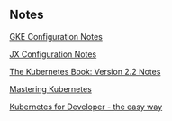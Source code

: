 

## Notes

[GKE Configuration Notes](https://github.com/jtfogarty/k8s-journal/blob/master/config-gke.md)

[JX Configuration Notes](https://github.com/jtfogarty/k8s-journal/blob/master/jenkins-x.md)

[The Kubernetes Book: Version 2.2 Notes](https://github.com/jtfogarty/k8s-journal/blob/master/k8s-book-notes.md)

[Mastering Kubernetes]()

[Kubernetes for Developer - the easy way](https://github.com/jtfogarty/k8s-journal/master/k8s-4dvlpr-jx/README.md)
